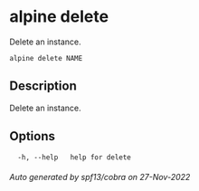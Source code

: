 # alpine delete

Delete an instance.

```
alpine delete NAME
```

## Description

Delete an instance.

## Options

```
  -h, --help   help for delete
```

###### Auto generated by spf13/cobra on 27-Nov-2022
